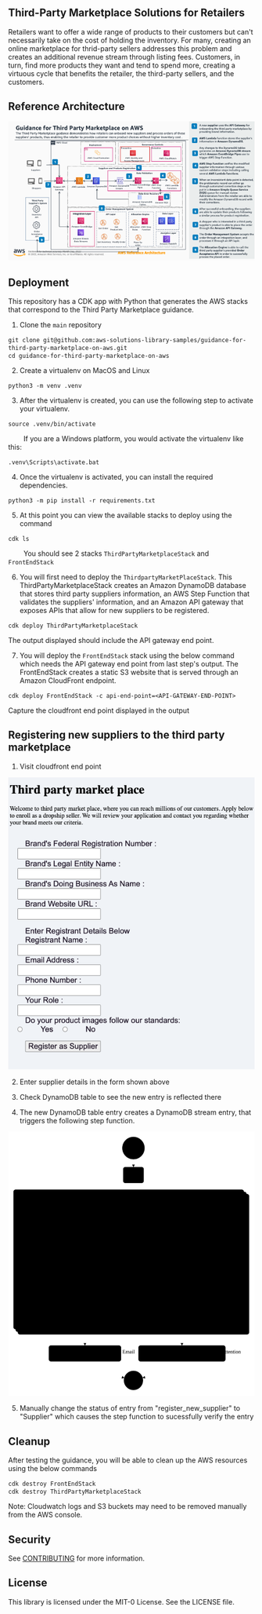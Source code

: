 ## Third-Party Marketplace Solutions for Retailers

Retailers want to offer a wide range of products to their customers but can't necessarily take on the cost of holding the inventory. For many, creating an online marketplace for thrid-party sellers addresses this problem and creates an additional revenue stream through listing fees. Customers, in turn, find more products they want and tend to spend more, creating a virtuous cycle that benefits the retailer, the third-party sellers, and the customers. 

## Reference Architecture

![Reference Architecture Image](/assets/images/third-party-marketplace-RA.png)

## Deployment

This repository has a CDK app with Python that generates the AWS stacks that correspond to the Third Party Marketplace guidance. 

1. Clone the `main` repository
```
git clone git@github.com:aws-solutions-library-samples/guidance-for-third-party-marketplace-on-aws.git
cd guidance-for-third-party-marketplace-on-aws
```
2. Create a virtualenv on MacOS and Linux
```
python3 -m venv .venv
```

3. After the virtualenv is created, you can use the following step to activate your virtualenv.
```
source .venv/bin/activate
```
&nbsp;&nbsp;&nbsp;&nbsp;&nbsp;&nbsp;&nbsp;&nbsp;If you are a Windows platform, you would activate the virtualenv like this:
```
.venv\Scripts\activate.bat
```
4. Once the virtualenv is activated, you can install the required dependencies.
```
python3 -m pip install -r requirements.txt
```
5. At this point you can view the available stacks to deploy using the command

```
cdk ls
```
&nbsp;&nbsp;&nbsp;&nbsp;&nbsp;&nbsp;&nbsp;&nbsp;You should see 2 stacks `ThirdPartyMarketplaceStack` and `FrontEndStack` 

6. You will first need to deploy the `ThirdpartyMarketPlaceStack`. This ThirdPartyMarketplaceStack creates an Amazon DynamoDB database that stores third party suppliers information, an AWS Step Function that validates the suppliers' information, and an Amazon API gateway that exposes APIs that allow for new suppliers to be registered. 

```
cdk deploy ThirdPartyMarketplaceStack
```
The output displayed should include the API gateway end point. 

7. You will deploy the `FrontEndStack` stack using the below command which needs the API gateway end point from last step's output. The FrontEndStack creates a static S3 website that is served through an Amazon CloudFront endpoint.   

```
cdk deploy FrontEndStack -c api-end-point=<API-GATEWAY-END-POINT>
```

Capture the cloudfront end point displayed in the output

## Registering new suppliers to the third party marketplace

1. Visit cloudfront end point

![Supplier Registration Image](/assets/images/supplierregistration_website.png)

2. Enter supplier details in the form shown above

3. Check DynamoDB table to see the new entry is reflected there

4. The new DynamoDB table entry creates a DynamoDB stream entry, that triggers the following step function.

![Step Function Image](/assets/images/stepfunctions_graph.svg)

5. Manually change the status of entry from "register_new_supplier" to "Supplier" which causes the step function to sucessfully verify the entry


## Cleanup
After testing the guidance, you will be able to clean up the AWS resources using the below commands
```
cdk destroy FrontEndStack
cdk destroy ThirdPartyMarketplaceStack
```

Note: Cloudwatch logs and S3 buckets may need to be removed manually from the AWS console. 

## Security

See [CONTRIBUTING](CONTRIBUTING.md#security-issue-notifications) for more information.

## License

This library is licensed under the MIT-0 License. See the LICENSE file.